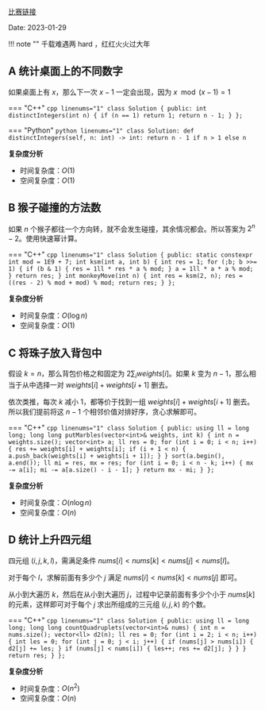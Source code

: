 [比赛链接](https://leetcode.cn/contest/weekly-contest-330/)

Date: 2023-01-29

!!! note ""
    千载难遇两 hard ，红红火火过大年

## A 统计桌面上的不同数字

如果桌面上有 $x$，那么下一次 $x - 1$ 一定会出现，因为 $x \mod (x-1) = 1$

=== "C++"
    ```cpp linenums="1"
    class Solution {
    public:
        int distinctIntegers(int n) {
            if (n == 1) return 1;
            return n - 1;
        }
    };
    ```

=== "Python"
    ```python linenums="1"
    class Solution:
        def distinctIntegers(self, n: int) -> int:
            return n - 1 if n > 1 else n
    ```
  
**复杂度分析**

- 时间复杂度：$O(1)$
- 空间复杂度：$O(1)$

## B 猴子碰撞的方法数

如果 $n$ 个猴子都往一个方向转，就不会发生碰撞，其余情况都会。所以答案为 $2^n - 2$。使用快速幂计算。

=== "C++"
    ```cpp linenums="1"
    class Solution {
    public:
        static constexpr int mod = 1E9 + 7;
        int ksm(int a, int b) {
            int res = 1;
            for (;b; b >>= 1) {
                if (b & 1) {
                    res = 1ll * res * a % mod;
                }
                a = 1ll * a * a % mod;
            }
            return res;
        }
        int monkeyMove(int n) {
            int res = ksm(2, n);
            res = ((res - 2) % mod + mod) % mod;
            return res;
        }
    };
    ```

**复杂度分析**

- 时间复杂度：$O(\log n)$
- 空间复杂度：$O(1)$

## C 将珠子放入背包中

假设 $k = n$，那么背包价格之和固定为 $2\sum_i \textit{weights}[i]$。如果 $k$ 变为 $n - 1$，那么相当于从中选择一对 $\textit{weights}[i] + \textit{weights}[i + 1]$ 删去。

依次类推，每次 $k$ 减小 $1$，都等价于找到一组 $\textit{weights}[i] + \textit{weights}[i + 1]$ 删去。所以我们提前将这 $n - 1$ 个相邻价值对排好序，贪心求解即可。

=== "C++"
    ```cpp linenums="1"
    class Solution {
    public:
        using ll = long long;
        long long putMarbles(vector<int>& weights, int k) {
            int n = weights.size();
            vector<int> a;
            ll res = 0;
            for (int i = 0; i < n; i++) {
                res += weights[i] + weights[i];
                if (i + 1 < n) {
                    a.push_back(weights[i] + weights[i + 1]);
                }
            }
            sort(a.begin(), a.end());
            ll mi = res, mx = res;
            for (int i = 0; i < n - k; i++) {
                mx -= a[i];
                mi -= a[a.size() - i - 1];
            }
            return mx - mi;
        }
    };
    ```

**复杂度分析**

- 时间复杂度：$O(n\log n)$
- 空间复杂度：$O(n)$

## D 统计上升四元组

四元组 $(i, j, k, l)$，需满足条件 $\textit{nums}[i] < \textit{nums}[k] < \textit{nums}[j] < \textit{nums}[l]$。

对于每个 $l$，求解前面有多少个 $j$ 满足 $\textit{nums}[i] < \textit{nums}[k] < \textit{nums}[j]$ 即可。

从小到大遍历 $k$，然后在从小到大遍历 $j$，过程中记录前面有多少个小于 $\textit{nums}[k]$ 的元素，这样即可对于每个 $j$ 求出所组成的三元组 $(i, j, k)$ 的个数。



=== "C++"
    ```cpp linenums="1"
    class Solution {
    public:
        using ll = long long;
        long long countQuadruplets(vector<int>& nums) {
            int n = nums.size();
            vector<ll> d2(n);
            ll res = 0;
            for (int i = 2; i < n; i++) {
                int les = 0;
                for (int j = 0; j < i; j++) {
                    if (nums[j] > nums[i]) {
                        d2[j] += les;
                    }
                    if (nums[j] < nums[i]) {
                        les++;
                        res += d2[j];
                    }
                }
            }
            return res;
        }
    };
    ```

**复杂度分析**

- 时间复杂度：$O(n^2)$
- 空间复杂度：$O(n)$